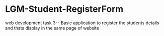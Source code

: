 # LGM-Student-RegisterForm
web development task 3--
Basic application to register the students details and thats display in the same page of website
